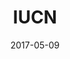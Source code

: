 ---
title: "IUCN"
lang: en
date: 2017-05-09
layout: project
permalink: /iucn/
description: "The Red List of Ecosystems of the International Union for Conservation of Nature (IUCN), is the most extensive initiative documenting the state of conservation of ecosystems worldwide."

# Footer
call_to_action_title: You already know how we work
cal_to_action_subtitle: Start working with us

email: hola@turpialdev.com
email_subject: Hello%20Turpial%20Dev
phone_number_label: +58 (212) 754 1143
phone_number: +582127541143

sections:
    detail:
        # image_pointer_1: Hello
        # image_pointer_2: An other hello here
        # synthesis_title: Here's a cool title
        synthesis: "The Red List of Ecosystems of the International Union for Conservation of Nature (IUCN), is the most extensive initiative documenting the state of conservation of ecosystems worldwide."
        fun_fact: "Proposed during the IV World Congress of Conservation in 2008 and recognized by IUCN in 2014, the LRE is responsible for collecting data, statistics and risk assessment of all the ecosystems of the planet, with the goal of evaluating them all before the year 2025."
        image_sm: /img/portfolio/iucn/detail/sm.png
        image_md: /img/portfolio/iucn/detail/md.png
        image_lg: /img/portfolio/iucn/detail/lg.png
        image_xl: /img/portfolio/iucn/detail/xl.png
    first_steps:
        title: First steps
        image: /img/portfolio/airways.png
        # image_pointer: Hello
        # synthesis_title: Aqui un titulo cool
        synthesis: "We were contacted by Provita, a Non-governmental organization whose mission is the conservation of endangered species and environments, combining several fields of knowledge in the search for integral solutions. <br>
        One of the most striking aspects of the project is the information tables, aimed to provide the public with summary information regarding the studies and publications carried out worldwide regarding the analysis and preservation of ecosystems. <br>
        Additionally, within the page, there is a form conceptualized by the client, and it can be used by those who evaluate an ecosystem to document the state in which it is located, following the parameters designed by the LRE ecosystem."

        fun_fact: "They can also upload geographic files to provide a georeferenced visual abstraction of the ecosystem within the system."
        image_sm: /img/portfolio/iucn/first_steps/sm.png
        image_md: /img/portfolio/iucn/first_steps/md.png
        image_lg: /img/portfolio/iucn/first_steps/lg.png
        image_xl: /img/portfolio/iucn/first_steps/xl.png
    # design:
        # title: Features
        # steps:
        #     - content: "We were asked to completely re-create the LRE web page, which was developed in Wordpress and to include new functionalities that would allow it to offer a better management of the geographic information associated with the ecosystems evaluated."
        #     - content: "Did you know that… Seagrass meadows are among the world’s least known ecosystems. Yet these underwater gardens are crucial to our survival — they are among the most important blue carbon reservoirs on the planet."
    technologies:
        title: Tech
        image: /img/portfolio/airways.png
        # synthesis_title: Aqui un titulo cool
        synthesis: "In order to carry out this task we resorted to the use of OpenSource solutions that facilitate compliance with the requirements, as the core of our development was going to be in Django we integrated Mezzanine CMS to the web app and GeoNode to magane ge-referenced data."
        # fun_fact: Sabías que.. en este proyecto utilizamos la tecnología ‘Lorem ipsum” para tal cosa texto aqui lorem ipsum para tal cosa texto aqui lorem ipsum.
        tools:
            - name: Django 1.8
            - name: GeoNode
            - name: Mezzanine
            # ----------- limit 3 -------------
            - name: Sketch
        image_sm: /img/portfolio/iucn/technologies/sm.png
        image_md: /img/portfolio/iucn/technologies/md.png
        image_lg: /img/portfolio/iucn/technologies/lg.png
        image_xl: /img/portfolio/iucn/technologies/xl.png
    results:
        title: Features
        quote: "We were asked to completely re-create the LRE web page, which was developed in Wordpress and to include new functionalities that would allow it to offer a better management of the geographic information associated with the ecosystems evaluated. <br>
        Did you know that… Seagrass meadows are among the world’s least known ecosystems. Yet these underwater gardens are crucial to our survival — they are among the most important blue carbon reservoirs on the planet."
        external_button_label: Widu, CCO.
        external_button_link: https://google.com
        image_sm: /img/portfolio/iucn/detail/sm.png
        image_md: /img/portfolio/iucn/detail/md.png
        image_lg: /img/portfolio/iucn/detail/lg.png
        image_xl: /img/portfolio/iucn/detail/xl.png
---